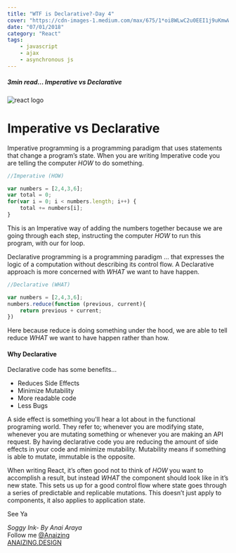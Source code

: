 ```yaml
---
title: "WTF is Declarative?-Day 4"
cover: "https://cdn-images-1.medium.com/max/675/1*oi8WLwC2u0EEI1j9uKmwWg.png"
date: "07/01/2018"
category: "React"
tags:
    - javascript
    - ajax
    - asynchronous js
---
```

##### 3min read... Imperative vs Declarative


![react logo](https://cdn-images-1.medium.com/max/675/1*oi8WLwC2u0EEI1j9uKmwWg.png)

# Imperative vs Declarative

Imperative programming is a programming paradigm that uses statements that change a program’s state.
When you are writing Imperative code you are telling the computer _HOW_ to do something.

```js
//Imperative (HOW)

var numbers = [2,4,3,6];
var total = 0;
for(var i = 0; i < numbers.length; i++) {
    total += numbers[i];
}
```

This is an Imperative way of adding the numbers together because we are going through each step, instructing the computer _HOW_ to run this program, with our for loop.

Declarative programming is a programming paradigm … that expresses the logic of a computation without describing its control flow.
A Declarative approach is more concerned with _WHAT_ we want to have happen.

```js
//Declarative (WHAT)

var numbers = [2,4,3,6];
numbers.reduce(function (previous, current){
    return previous + current;
})
```

Here because reduce is doing something under the hood, we are able to tell reduce _WHAT_ we want to have happen rather than how.

#### Why Declarative
Declarative code has some benefits...

* Reduces Side Effects
* Minimize Mutability
* More readable code
* Less Bugs

A side effect is something you'll hear a lot about in the functional programing world. They refer to; whenever you are modifying state, whenever you are mutating something or whenever you are making an API request. By having declarative code you are reducing the amount of side effects in your code and minimize mutability.
Mutability means if something is able to mutate, immutable is the opposite.

When writing React, it’s often good not to think of _HOW_ you want to accomplish a result, but instead _WHAT_ the component should look like in it’s new state. This sets us up for a good control flow where state goes through a series of predictable and replicable mutations. This doesn’t just apply to components, it also applies to application state.

See Ya

_Soggy Ink- By Anai Araya_<br>
Follow me [@Anaizing](https://twitter.com/Anaizing) <br>
[ANAIZING.DESIGN](https://anaizing.design/)
